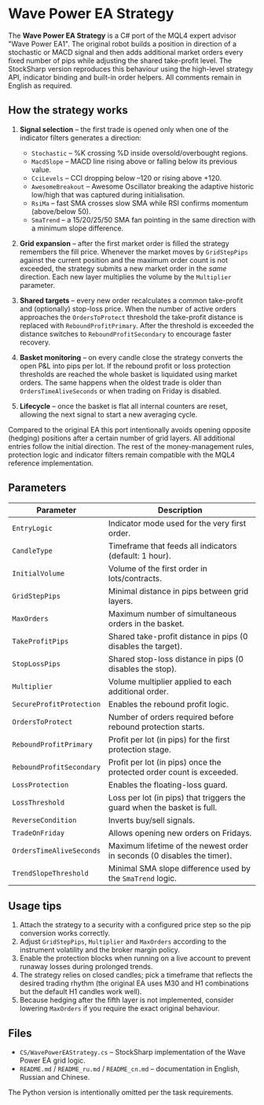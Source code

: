 # Wave Power EA Strategy

The **Wave Power EA Strategy** is a C# port of the MQL4 expert advisor "Wave Power EA1". The original robot builds a position in
direction of a stochastic or MACD signal and then adds additional market orders every fixed number of pips while adjusting the
shared take-profit level. The StockSharp version reproduces this behaviour using the high-level strategy API, indicator binding
and built-in order helpers. All comments remain in English as required.

## How the strategy works

1. **Signal selection** – the first trade is opened only when one of the indicator filters generates a direction:
   - `Stochastic` – %K crossing %D inside oversold/overbought regions.
   - `MacdSlope` – MACD line rising above or falling below its previous value.
   - `CciLevels` – CCI dropping below –120 or rising above +120.
   - `AwesomeBreakout` – Awesome Oscillator breaking the adaptive historic low/high that was captured during initialisation.
   - `RsiMa` – fast SMA crosses slow SMA while RSI confirms momentum (above/below 50).
   - `SmaTrend` – a 15/20/25/50 SMA fan pointing in the same direction with a minimum slope difference.

2. **Grid expansion** – after the first market order is filled the strategy remembers the fill price. Whenever the market moves
   by `GridStepPips` against the current position and the maximum order count is not exceeded, the strategy submits a new market
   order in the *same* direction. Each new layer multiplies the volume by the `Multiplier` parameter.

3. **Shared targets** – every new order recalculates a common take-profit and (optionally) stop-loss price. When the number of
   active orders approaches the `OrdersToProtect` threshold the take-profit distance is replaced with `ReboundProfitPrimary`.
   After the threshold is exceeded the distance switches to `ReboundProfitSecondary` to encourage faster recovery.

4. **Basket monitoring** – on every candle close the strategy converts the open P&L into pips per lot. If the rebound profit or
   loss protection thresholds are reached the whole basket is liquidated using market orders. The same happens when the oldest
   trade is older than `OrdersTimeAliveSeconds` or when trading on Friday is disabled.

5. **Lifecycle** – once the basket is flat all internal counters are reset, allowing the next signal to start a new averaging
   cycle.

Compared to the original EA this port intentionally avoids opening opposite (hedging) positions after a certain number of grid
layers. All additional entries follow the initial direction. The rest of the money-management rules, protection logic and
indicator filters remain compatible with the MQL4 reference implementation.

## Parameters

| Parameter | Description |
|-----------|-------------|
| `EntryLogic` | Indicator mode used for the very first order. |
| `CandleType` | Timeframe that feeds all indicators (default: 1 hour). |
| `InitialVolume` | Volume of the first order in lots/contracts. |
| `GridStepPips` | Minimal distance in pips between grid layers. |
| `MaxOrders` | Maximum number of simultaneous orders in the basket. |
| `TakeProfitPips` | Shared take-profit distance in pips (0 disables the target). |
| `StopLossPips` | Shared stop-loss distance in pips (0 disables the stop). |
| `Multiplier` | Volume multiplier applied to each additional order. |
| `SecureProfitProtection` | Enables the rebound profit logic. |
| `OrdersToProtect` | Number of orders required before rebound protection starts. |
| `ReboundProfitPrimary` | Profit per lot (in pips) for the first protection stage. |
| `ReboundProfitSecondary` | Profit per lot (in pips) once the protected order count is exceeded. |
| `LossProtection` | Enables the floating-loss guard. |
| `LossThreshold` | Loss per lot (in pips) that triggers the guard when the basket is full. |
| `ReverseCondition` | Inverts buy/sell signals. |
| `TradeOnFriday` | Allows opening new orders on Fridays. |
| `OrdersTimeAliveSeconds` | Maximum lifetime of the newest order in seconds (0 disables the timer). |
| `TrendSlopeThreshold` | Minimal SMA slope difference used by the `SmaTrend` logic. |

## Usage tips

1. Attach the strategy to a security with a configured price step so the pip conversion works correctly.
2. Adjust `GridStepPips`, `Multiplier` and `MaxOrders` according to the instrument volatility and the broker margin policy.
3. Enable the protection blocks when running on a live account to prevent runaway losses during prolonged trends.
4. The strategy relies on closed candles; pick a timeframe that reflects the desired trading rhythm (the original EA uses M30
   and H1 combinations but the default H1 candles work well).
5. Because hedging after the fifth layer is not implemented, consider lowering `MaxOrders` if you require the exact original
   behaviour.

## Files

- `CS/WavePowerEAStrategy.cs` – StockSharp implementation of the Wave Power EA grid logic.
- `README.md` / `README_ru.md` / `README_cn.md` – documentation in English, Russian and Chinese.

The Python version is intentionally omitted per the task requirements.
